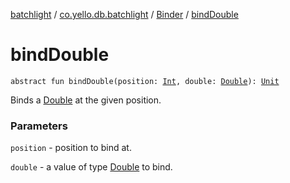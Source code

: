 [batchlight](../../index.md) / [co.yello.db.batchlight](../index.md) / [Binder](index.md) / [bindDouble](bind-double.md)

# bindDouble

`abstract fun bindDouble(position: `[`Int`](https://kotlinlang.org/api/latest/jvm/stdlib/kotlin/-int/index.html)`, double: `[`Double`](https://kotlinlang.org/api/latest/jvm/stdlib/kotlin/-double/index.html)`): `[`Unit`](https://kotlinlang.org/api/latest/jvm/stdlib/kotlin/-unit/index.html)

Binds a [Double](https://kotlinlang.org/api/latest/jvm/stdlib/kotlin/-double/index.html) at the given position.

### Parameters

`position` - position to bind at.

`double` - a value of type [Double](https://kotlinlang.org/api/latest/jvm/stdlib/kotlin/-double/index.html) to bind.